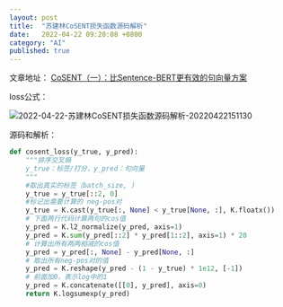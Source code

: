 ```yaml
---
layout: post
title:  "苏建林CoSENT损失函数源码解析"
date:   2022-04-22 09:20:08 +0800
category: "AI"
published: true
---
```


文章地址： [CoSENT（一）：比Sentence-BERT更有效的句向量方案](https://kexue.fm/archives/8847)

loss公式：

![2022-04-22-苏建林CoSENT损失函数源码解析-20220422151130](https://cdn.jsdelivr.net/gh/liwenju0/blog_pictures@main/pics/2022-04-22-苏建林CoSENT损失函数源码解析-20220422151130.png)
<!--more-->

源码和解析：
```python
def cosent_loss(y_true, y_pred):
    """排序交叉熵
    y_true：标签/打分，y_pred：句向量
    """
    #取出真实的标签（batch_size, )
    y_true = y_true[::2, 0]
    #标记出需要计算的 neg-pos对
    y_true = K.cast(y_true[:, None] < y_true[None, :], K.floatx())
    # 下面两行代码计算两句的cos值
    y_pred = K.l2_normalize(y_pred, axis=1)
    y_pred = K.sum(y_pred[::2] * y_pred[1::2], axis=1) * 20
    # 计算出所有两两相减的cos值
    y_pred = y_pred[:, None] - y_pred[None, :]
    # 取出所有neg-pos对的值
    y_pred = K.reshape(y_pred - (1 - y_true) * 1e12, [-1])
    # 前面加0，表示log中的1
    y_pred = K.concatenate([[0], y_pred], axis=0)
    return K.logsumexp(y_pred)

```